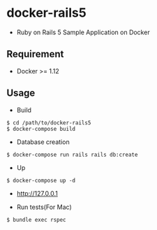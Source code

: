 # docker-rails5

* Ruby on Rails 5 Sample Application on Docker

## Requirement
* Docker >= 1.12

## Usage
* Build
```
$ cd /path/to/docker-rails5
$ docker-compose build
```

* Database creation
```
$ docker-compose run rails rails db:create
```

* Up
```
$ docker-compose up -d
```

* http://127.0.0.1

* Run tests(For Mac)
```
$ bundle exec rspec
```
